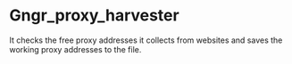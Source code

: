 # Gngr_proxy_harvester
It checks the free proxy addresses it collects from websites and saves the working proxy addresses to the file.

